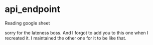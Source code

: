 # api_endpoint
Reading google sheet

sorry for the lateness boss. And I forgot to add you to this one when I recreated it. I maintained the other one for it to be like that.
